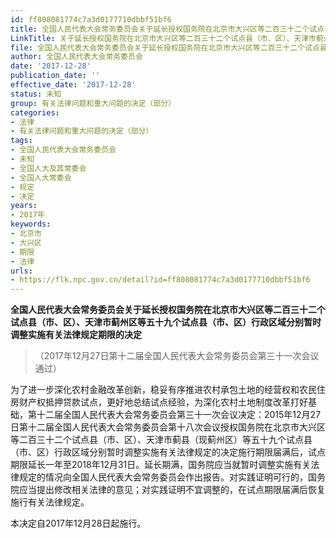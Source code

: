 ```yaml
---
id: ff808081774c7a3d0177710dbbf51bf6
title: 全国人民代表大会常务委员会关于延长授权国务院在北京市大兴区等二百三十二个试点县（市、区）、天津市蓟州区等五十九个试点县（市、区）行政区域分别暂时调整实施有关法律规定期限的决定
LinkTitle: 关于延长授权国务院在北京市大兴区等二百三十二个试点县（市、区）、天津市蓟州区等五十九个试点县（市、区）行政区域分别暂时调整实施有关法律规定期限的决定
file: 全国人民代表大会常务委员会关于延长授权国务院在北京市大兴区等二百三十二个试点县（市、区）、天津市蓟州区等五十九个试点县（市、区）行政区域分别_ff808081774c7a3d0177710dbbf51bf6.docx
author: 全国人民代表大会常务委员会
date: '2017-12-28'
publication_date: ''
effective_date: '2017-12-28'
status: 未知
group: 有关法律问题和重大问题的决定（部分）
categories:
- 法律
- 有关法律问题和重大问题的决定（部分）
tags:
- 全国人民代表大会常务委员会
- 未知
- 全国人大及其常委会
- 全国人大常委会
- 规定
- 决定
years:
- 2017年
keywords:
- 北京市
- 大兴区
- 期限
- 法律
urls:
- https://flk.npc.gov.cn/detail?id=ff808081774c7a3d0177710dbbf51bf6
---
```


**全国人民代表大会常务委员会关于延长授权国务院在北京市大兴区等二百三十二个试点县（市、区）、天津市蓟州区等五十九个试点县（市、区）行政区域分别暂时调整实施有关法律规定期限的决定**

> （2017年12月27日第十二届全国人民代表大会常务委员会第三十一次会议通过）

为了进一步深化农村金融改革创新，稳妥有序推进农村承包土地的经营权和农民住房财产权抵押贷款试点，更好地总结试点经验，为深化农村土地制度改革打好基础，第十二届全国人民代表大会常务委员会第三十一次会议决定：2015年12月27日第十二届全国人民代表大会常务委员会第十八次会议授权国务院在北京市大兴区等二百三十二个试点县（市、区）、天津市蓟县（现蓟州区）等五十九个试点县（市、区）行政区域分别暂时调整实施有关法律规定的决定施行期限届满后，试点期限延长一年至2018年12月31日。延长期满，国务院应当就暂时调整实施有关法律规定的情况向全国人民代表大会常务委员会作出报告。对实践证明可行的，国务院应当提出修改相关法律的意见；对实践证明不宜调整的，在试点期限届满后恢复施行有关法律规定。

本决定自2017年12月28日起施行。
